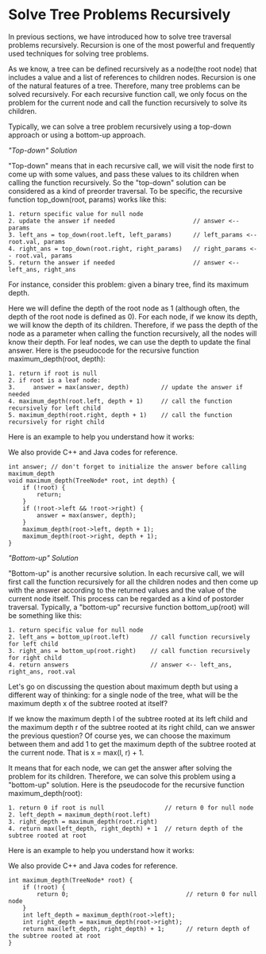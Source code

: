 # Solve Tree Problems Recursively

In previous sections, we have introduced how to solve tree traversal problems recursively. Recursion is one of the most
powerful and frequently used techniques for solving tree problems.

As we know, a tree can be defined recursively as a node(the root node) that includes a value and a list of references to
children nodes. Recursion is one of the natural features of a tree. Therefore, many tree problems can be solved
recursively. For each recursive function call, we only focus on the problem for the current node and call the function
recursively to solve its children.

Typically, we can solve a tree problem recursively using a top-down approach or using a bottom-up approach.

*"Top-down" Solution*

"Top-down" means that in each recursive call, we will visit the node first to come up with some values, and pass these
values to its children when calling the function recursively. So the "top-down" solution can be considered as a kind of
preorder traversal. To be specific, the recursive function top_down(root, params) works like this:

```
1. return specific value for null node
2. update the answer if needed                      // answer <-- params
3. left_ans = top_down(root.left, left_params)      // left_params <-- root.val, params
4. right_ans = top_down(root.right, right_params)   // right_params <-- root.val, params
5. return the answer if needed                      // answer <-- left_ans, right_ans
```

For instance, consider this problem: given a binary tree, find its maximum depth.

Here we will define the depth of the root node as 1 (although often, the depth of the root node is defined as 0). For
each node, if we know its depth, we will know the depth of its children. Therefore, if we pass the depth of the node as
a parameter when calling the function recursively, all the nodes will know their depth. For leaf nodes, we can use the
depth to update the final answer. Here is the pseudocode for the recursive function maximum_depth(root, depth):

```
1. return if root is null
2. if root is a leaf node:
3.     answer = max(answer, depth)         // update the answer if needed
4. maximum_depth(root.left, depth + 1)     // call the function recursively for left child
5. maximum_depth(root.right, depth + 1)    // call the function recursively for right child
```

Here is an example to help you understand how it works:

We also provide C++ and Java codes for reference.

```
int answer; // don't forget to initialize the answer before calling maximum_depth
void maximum_depth(TreeNode* root, int depth) {
    if (!root) {
        return;
    }
    if (!root->left && !root->right) {
        answer = max(answer, depth);
    }
    maximum_depth(root->left, depth + 1);
    maximum_depth(root->right, depth + 1);
}
```

*"Bottom-up" Solution*

"Bottom-up" is another recursive solution. In each recursive call, we will first call the function recursively for all
the children nodes and then come up with the answer according to the returned values and the value of the current node
itself. This process can be regarded as a kind of postorder traversal. Typically, a "bottom-up" recursive function
bottom_up(root) will be something like this:

```
1. return specific value for null node
2. left_ans = bottom_up(root.left)      // call function recursively for left child
3. right_ans = bottom_up(root.right)    // call function recursively for right child
4. return answers                       // answer <-- left_ans, right_ans, root.val
```

Let's go on discussing the question about maximum depth but using a different way of thinking: for a single node of the
tree, what will be the maximum depth x of the subtree rooted at itself?

If we know the maximum depth l of the subtree rooted at its left child and the maximum depth r of the subtree rooted at
its right child, can we answer the previous question? Of course yes, we can choose the maximum between them and add 1 to
get the maximum depth of the subtree rooted at the current node. That is x = max(l, r) + 1.

It means that for each node, we can get the answer after solving the problem for its children. Therefore, we can solve this problem using a "bottom-up" solution. Here is the pseudocode for the recursive function maximum_depth(root):

```
1. return 0 if root is null                 // return 0 for null node
2. left_depth = maximum_depth(root.left)
3. right_depth = maximum_depth(root.right)
4. return max(left_depth, right_depth) + 1  // return depth of the subtree rooted at root
```

Here is an example to help you understand how it works:

We also provide C++ and Java codes for reference.

```
int maximum_depth(TreeNode* root) {
    if (!root) {
        return 0;                                 // return 0 for null node
    }
    int left_depth = maximum_depth(root->left);
    int right_depth = maximum_depth(root->right);
    return max(left_depth, right_depth) + 1;      // return depth of the subtree rooted at root
}
```
